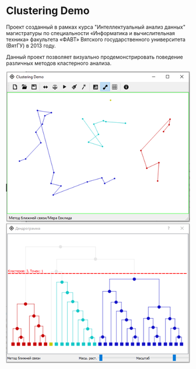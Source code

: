 
# Clustering Demo

Проект созданный в рамках курса "Интеллектуальный анализ данных" магистратуры по специальности «Информатика и вычислительная техника» факультета «ФАВТ» Вятского государственного университета (ВятГУ) в 2013 году.

Данный проект позволяет визуально продемонстрировать поведение различных методов кластерного анализа.

<p align="center">
  <img src="Screen/ScreenMain.PNG">
  <img src="Screen/ScreenDend.PNG">


 </p>



